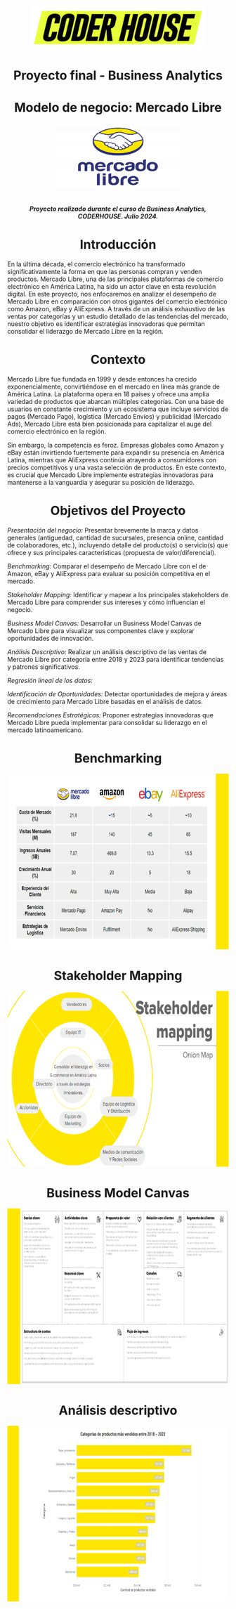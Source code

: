 <p align='center'> <img src="Img\logos_coderhouse.png" width="400" height="100" ><p>

# <h1 align= center> **Proyecto final - Business Analytics** </h1>

# <h1 align= center> **Modelo de negocio: Mercado Libre** </h1>

<p align='center'> <img src="Img\logo_mercadolibre.png" width="300" height="150" ><p>

###### <h5 align= center> *Proyecto realizado durante el curso de Business Analytics, CODERHOUSE. Julio 2024.* </h5>

## <h1 align= center> Introducción </h1>

En la última década, el comercio electrónico ha transformado significativamente la forma en que las personas compran y venden productos. Mercado Libre, una de las principales plataformas de comercio electrónico en América Latina, ha sido un actor clave en esta revolución digital. En este proyecto, nos enfocaremos en analizar el desempeño de Mercado Libre en comparación con otros gigantes del comercio electrónico como Amazon, eBay y AliExpress. A través de un análisis exhaustivo de las ventas por categorías y un estudio detallado de las tendencias del mercado, nuestro objetivo es identificar estrategias innovadoras que permitan consolidar el liderazgo de Mercado Libre en la región.

## <h1 align= center> Contexto </h1>

Mercado Libre fue fundada en 1999 y desde entonces ha crecido exponencialmente, convirtiéndose en el mercado en línea más grande de América Latina. La plataforma opera en 18 países y ofrece una amplia variedad de productos que abarcan múltiples categorías. Con una base de usuarios en constante crecimiento y un ecosistema que incluye servicios de pagos (Mercado Pago), logística (Mercado Envíos) y publicidad (Mercado Ads), Mercado Libre está bien posicionada para capitalizar el auge del comercio electrónico en la región.

Sin embargo, la competencia es feroz. Empresas globales como Amazon y eBay están invirtiendo fuertemente para expandir su presencia en América Latina, mientras que AliExpress continúa atrayendo a consumidores con precios competitivos y una vasta selección de productos. En este contexto, es crucial que Mercado Libre implemente estrategias innovadoras para mantenerse a la vanguardia y asegurar su posición de liderazgo.

## <h1 align= center> Objetivos del Proyecto </h1>

*Presentación del negocio:* Presentar brevemente la marca y datos generales (antiguedad, cantidad de sucursales, presencia online, cantidad de colaboradores, etc.), incluyendo detalle del producto(s) o servicio(s) que ofrece y sus principales características (propuesta de valor/diferencial).

*Benchmarking:* Comparar el desempeño de Mercado Libre con el de Amazon, eBay y AliExpress para evaluar su posición competitiva en el mercado.

*Stakeholder Mapping:* Identificar y mapear a los principales stakeholders de Mercado Libre para comprender sus intereses y cómo influencian el negocio.

*Business Model Canvas:* Desarrollar un Business Model Canvas de Mercado Libre para visualizar sus componentes clave y explorar oportunidades de innovación.

*Análisis Descriptivo:* Realizar un análisis descriptivo de las ventas de Mercado Libre por categoría entre 2018 y 2023 para identificar tendencias y patrones significativos.

*Regresión lineal de los datos:*

*Identificación de Oportunidades:* Detectar oportunidades de mejora y áreas de crecimiento para Mercado Libre basadas en el análisis de datos.

*Recomendaciones Estratégicas:* Proponer estrategias innovadoras que Mercado Libre pueda implementar para consolidar su liderazgo en el mercado latinoamericano.


## <h1 align= center> Benchmarking </h1>

<p align='center'> <img src="Img\Benchmarking.png" width="800" height="400" ><p>

## <h1 align= center> Stakeholder Mapping </h1>

<p align='center'> <img src="Img\Stakeholdermapping.png" width="800" height="400" ><p>

## <h1 align= center> Business Model Canvas </h1>

<p align='center'> <img src="Img\businessmodelcanvas.png" width="800" height="400" ><p>

## <h1 align= center> Análisis descriptivo </h1>

<p align='center'> <img src="Img\analisisdescriptivo.png" width="800" height="400" ><p>

